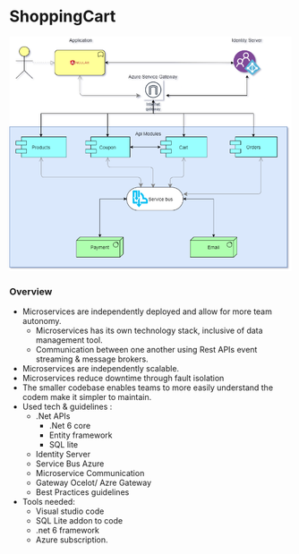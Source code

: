 # ShoppingCart

![Architecture](https://github.com/programfiction/FictionShoppingCart/blob/main/Untitled%20Diagram.png)

### Overview
 * Microservices are independently deployed and allow for more team autonomy.
    * Microservices has its own technology stack, inclusive of data management tool.
    * Communication between one another using Rest APIs event streaming & message brokers.
 * Microservices are independently scalable.
 * Microservices reduce downtime through fault isolation
 * The smaller codebase enables teams to more easily understand the codem make it simpler to maintain.
 * Used tech & guidelines :
    * .Net APIs
        * .Net 6 core
        * Entity framework
        * SQL lite
    * Identity Server
    * Service Bus Azure
    * Microservice Communication
    * Gateway Ocelot/ Azre Gateway
    * Best Practices guidelines
* Tools needed:
    * Visual studio code
    * SQL Lite addon to code
    * .net 6 framework
    * Azure subscription.

